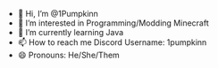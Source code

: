 - 👋 Hi, I’m @1Pumpkinn
- 👀 I’m interested in Programming/Modding Minecraft
- 🌱 I’m currently learning Java
- 📫 How to reach me Discord Username: 1pumpkinn
- 😄 Pronouns: He/She/Them
<!---
1Pumpkinn/1Pumpkinn is a ✨ special ✨ repository because its `README.md` (this file) appears on your GitHub profile.
You can click the Preview link to take a look at your changes.
--->
